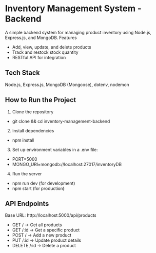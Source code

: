 # Inventory Management System - Backend
A simple backend system for managing product inventory using Node.js, Express.js, and MongoDB.
Features
- Add, view, update, and delete products
- Track and restock stock quantity
- RESTful API for integration
  
## Tech Stack
Node.js, Express.js, MongoDB (Mongoose), dotenv, nodemon

## How to Run the Project
1. Clone the repository
  - git clone <repo-url> && cd inventory-management-backend
2. Install dependencies
  - npm install
3. Set up environment variables in a .env file:
  - PORT=5000
  - MONGO_URI=mongodb://localhost:27017/inventoryDB
4. Run the server
 - npm run dev  (for development)
 -  npm start     (for production)
   
## API Endpoints
Base URL: http://localhost:5000/api/products

- GET    /         → Get all products
- GET    /:id      → Get a specific product
- POST   /         → Add a new product
- PUT    /:id      → Update product details
- DELETE /:id      → Delete a product


